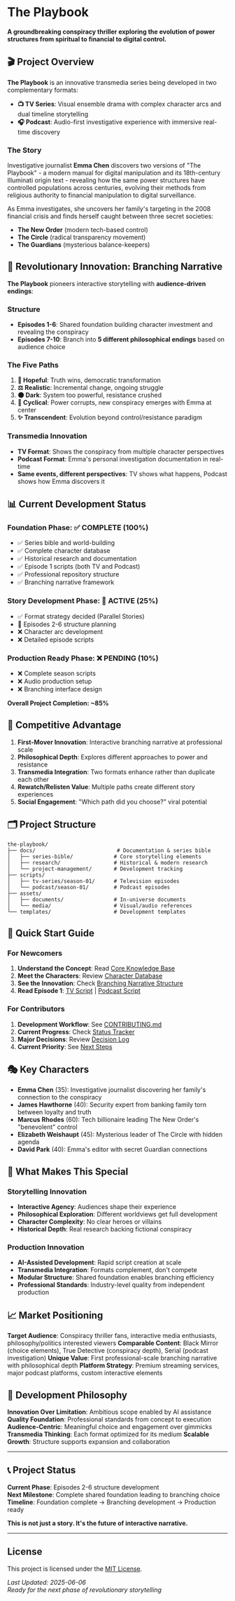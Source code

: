 # The Playbook

**A groundbreaking conspiracy thriller exploring the evolution of power structures from spiritual to financial to digital control.**

## 🎬 Project Overview

**The Playbook** is an innovative transmedia series being developed in two complementary formats:

- **📺 TV Series**: Visual ensemble drama with complex character arcs and dual timeline storytelling
- **🎧 Podcast**: Audio-first investigative experience with immersive real-time discovery

### The Story

Investigative journalist **Emma Chen** discovers two versions of "The Playbook" - a modern manual for digital manipulation and its 18th-century Illuminati origin text - revealing how the same power structures have controlled populations across centuries, evolving their methods from religious authority to financial manipulation to digital surveillance.

As Emma investigates, she uncovers her family's targeting in the 2008 financial crisis and finds herself caught between three secret societies:
- **The New Order** (modern tech-based control)
- **The Circle** (radical transparency movement) 
- **The Guardians** (mysterious balance-keepers)

## 🚀 Revolutionary Innovation: Branching Narrative

**The Playbook** pioneers interactive storytelling with **audience-driven endings**:

### Structure
- **Episodes 1-6**: Shared foundation building character investment and revealing the conspiracy
- **Episodes 7-10**: Branch into **5 different philosophical endings** based on audience choice

### The Five Paths
1. **🌅 Hopeful**: Truth wins, democratic transformation
2. **⚖️ Realistic**: Incremental change, ongoing struggle
3. **🌑 Dark**: System too powerful, resistance crushed
4. **🔄 Cyclical**: Power corrupts, new conspiracy emerges with Emma at center
5. **✨ Transcendent**: Evolution beyond control/resistance paradigm

### Transmedia Innovation
- **TV Format**: Shows the conspiracy from multiple character perspectives
- **Podcast Format**: Emma's personal investigation documentation in real-time
- **Same events, different perspectives**: TV shows what happens, Podcast shows how Emma discovers it

## 📊 Current Development Status

### Foundation Phase: ✅ **COMPLETE** (100%)
- ✅ Series bible and world-building
- ✅ Complete character database  
- ✅ Historical research and documentation
- ✅ Episode 1 scripts (both TV and Podcast)
- ✅ Professional repository structure
- ✅ Branching narrative framework

### Story Development Phase: 🔄 **ACTIVE** (25%)
- ✅ Format strategy decided (Parallel Stories)
- 🔄 Episodes 2-6 structure planning
- ❌ Character arc development
- ❌ Detailed episode scripts

### Production Ready Phase: ❌ **PENDING** (10%)
- ❌ Complete season scripts
- ❌ Audio production setup
- ❌ Branching interface design

**Overall Project Completion: ~85%**

## 🎯 Competitive Advantage

1. **First-Mover Innovation**: Interactive branching narrative at professional scale
2. **Philosophical Depth**: Explores different approaches to power and resistance
3. **Transmedia Integration**: Two formats enhance rather than duplicate each other
4. **Rewatch/Relisten Value**: Multiple paths create different story experiences
5. **Social Engagement**: "Which path did you choose?" viral potential

## 🗂️ Project Structure

```
the-playbook/
├── docs/                          # Documentation & series bible
│   ├── series-bible/             # Core storytelling elements
│   ├── research/                 # Historical & modern research
│   └── project-management/       # Development tracking
├── scripts/
│   ├── tv-series/season-01/      # Television episodes
│   └── podcast/season-01/        # Podcast episodes  
├── assets/
│   ├── documents/                # In-universe documents
│   └── media/                    # Visual/audio references
└── templates/                    # Development templates
```

## 🚀 Quick Start Guide

### For Newcomers
1. **Understand the Concept**: Read [Core Knowledge Base](docs/series-bible/01-core-knowledge-base.md)
2. **Meet the Characters**: Review [Character Database](docs/series-bible/02-character-database.md)
3. **See the Innovation**: Check [Branching Narrative Structure](docs/series-bible/04-branching-narrative-structure.md)
4. **Read Episode 1**: [TV Script](scripts/tv-series/season-01/episodes/S01E01-discovery.md) | [Podcast Script](scripts/podcast/season-01/episodes/S01E01-discovery.md)

### For Contributors
1. **Development Workflow**: See [CONTRIBUTING.md](CONTRIBUTING.md)
2. **Current Progress**: Check [Status Tracker](docs/project-management/status-tracker.md)
3. **Major Decisions**: Review [Decision Log](DECISION-LOG.md)
4. **Current Priority**: See [Next Steps](NEXT-STEPS.md)

## 🎭 Key Characters

- **Emma Chen** (35): Investigative journalist discovering her family's connection to the conspiracy
- **James Hawthorne** (40): Security expert from banking family torn between loyalty and truth
- **Marcus Rhodes** (60): Tech billionaire leading The New Order's "benevolent" control
- **Elizabeth Weishaupt** (45): Mysterious leader of The Circle with hidden agenda
- **David Park** (40): Emma's editor with secret Guardian connections

## 🌟 What Makes This Special

### Storytelling Innovation
- **Interactive Agency**: Audiences shape their experience
- **Philosophical Exploration**: Different worldviews get full development
- **Character Complexity**: No clear heroes or villains
- **Historical Depth**: Real research backing fictional conspiracy

### Production Innovation  
- **AI-Assisted Development**: Rapid script creation at scale
- **Transmedia Integration**: Formats complement, don't compete
- **Modular Structure**: Shared foundation enables branching efficiency
- **Professional Standards**: Industry-level quality from independent production

## 📈 Market Positioning

**Target Audience**: Conspiracy thriller fans, interactive media enthusiasts, philosophy/politics interested viewers
**Comparable Content**: Black Mirror (choice elements), True Detective (conspiracy depth), Serial (podcast investigation)
**Unique Value**: First professional-scale branching narrative with philosophical depth
**Platform Strategy**: Premium streaming services, major podcast platforms, custom interactive elements

## 🤝 Development Philosophy

**Innovation Over Limitation**: Ambitious scope enabled by AI assistance
**Quality Foundation**: Professional standards from concept to execution  
**Audience-Centric**: Meaningful choice and engagement over gimmicks
**Transmedia Thinking**: Each format optimized for its medium
**Scalable Growth**: Structure supports expansion and collaboration

---

## 📞 Project Status

**Current Phase**: Episodes 2-6 structure development  
**Next Milestone**: Complete shared foundation leading to branching choice  
**Timeline**: Foundation complete → Branching development → Production ready  

**This is not just a story. It's the future of interactive narrative.**

---
## License

This project is licensed under the [MIT License](LICENSE).


*Last Updated: 2025-06-06*  
*Ready for the next phase of revolutionary storytelling*